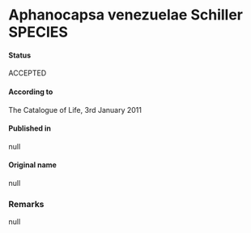 # Aphanocapsa venezuelae Schiller SPECIES

#### Status
ACCEPTED

#### According to
The Catalogue of Life, 3rd January 2011

#### Published in
null

#### Original name
null

### Remarks
null